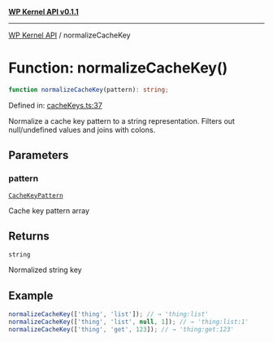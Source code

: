 [**WP Kernel API v0.1.1**](../README.md)

---

[WP Kernel API](../README.md) / normalizeCacheKey

# Function: normalizeCacheKey()

```ts
function normalizeCacheKey(pattern): string;
```

Defined in: [cacheKeys.ts:37](https://github.com/theGeekist/wp-kernel/blob/main/packages/kernel/src/resource/cacheKeys.ts#L37)

Normalize a cache key pattern to a string representation.
Filters out null/undefined values and joins with colons.

## Parameters

### pattern

[`CacheKeyPattern`](../type-aliases/CacheKeyPattern.md)

Cache key pattern array

## Returns

`string`

Normalized string key

## Example

```ts
normalizeCacheKey(['thing', 'list']); // → 'thing:list'
normalizeCacheKey(['thing', 'list', null, 1]); // → 'thing:list:1'
normalizeCacheKey(['thing', 'get', 123]); // → 'thing:get:123'
```
